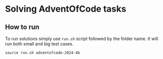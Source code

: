 # Solving AdventOfCode tasks


## How to run

To run solutions simply use `run.sh` script followed by the folder name.
It will run both small and big test cases.

```
source run.sh adventofcode-2024-4b
```
